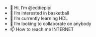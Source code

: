 - 👋 Hi, I’m @eddiepipi
- 👀 I’m interested in basketball
- 🌱 I’m currently learning HDL
- 💞️ I’m looking to collaborate on anybody
- 📫 How to reach me INTERNET

<!---
eddiepipi/eddiepipi is a ✨ special ✨ repository because its `README.md` (this file) appears on your GitHub profile.
You can click the Preview link to take a look at your changes.
--->
